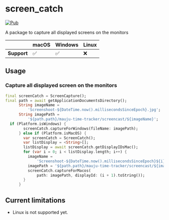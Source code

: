 # screen_catch

[![Pub](https://img.shields.io/pub/v/flutter_screen_capture)](https://pub.dev/packages/flutter_screen_capture)

A package to capture all displayed screens on the monitors

|             | macOS | Windows | Linux |
|:------------|:------|:--------|:------|
| **Support** | ✅     | ✅       | ❌     |


## Usage

### Capture all displayed screen on the monitors

```dart
final screenCatch = ScreenCapture();
final path = await getApplicationDocumentsDirectory();
      String imageName =
          'Screenshoot-${DateTime.now().millisecondsSinceEpoch}.jpg';
      String imagePath =
          '${path.path}/mauju-time-tracker/screencast/${imageName}';
  if (Platform.isWindows) {
        screenCatch.captureForWindows(fileName: imagePath);
      } else if (Platform.isMacOS) {
        var screenCatch = ScreenCatch();
        var listDisplay = <String>[];
        listDisplay = await screenCatch.getDisplayIDsMac();
        for (var i = 0; i < listDisplay.length; i++) {
          imageName =
              'Screenshoot-${DateTime.now().millisecondsSinceEpoch}${i}.jpg';
          imagePath = '${path.path}/mauju-time-tracker/screencast/${imageName}';
          screenCatch.captureForMacos(
              path: imagePath, displayId: (i + 1).toString());
        }
      }
```

## Current limitations

- Linux is not supported yet.

